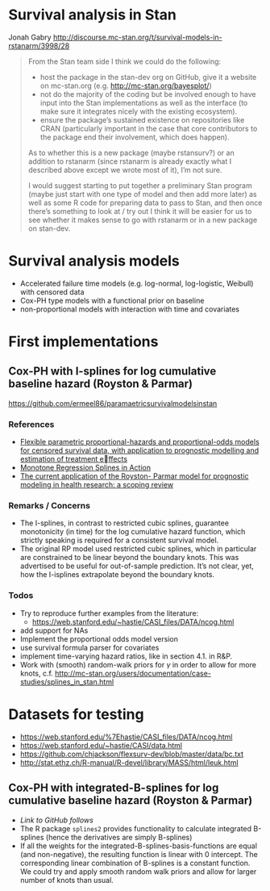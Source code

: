 # Survival analysis in Stan

Jonah Gabry http://discourse.mc-stan.org/t/survival-models-in-rstanarm/3998/28
> From the Stan team side I think we could do the following:
>
> - host the package in the stan-dev org on GitHub, give it a website on mc-stan.org (e.g. http://mc-stan.org/bayesplot/)
> - not do the majority of the coding but be involved enough to have input into the Stan implementations as well as the interface (to make sure it integrates nicely with the existing ecosystem).
> - ensure the package’s sustained existence on repositories like CRAN (particularly important in the case that core contributors to the package end their involvement, which does happen).
>
> As to whether this is a new package (maybe rstansurv?) or an addition to rstanarm (since rstanarm is already exactly what I described above except we wrote most of it), I’m not sure.
>
> I would suggest starting to put together a preliminary Stan program (maybe just start with one type of model and then add more later) as well as some R code for preparing data to pass to Stan, and then once there’s something to look at / try out I think it will be easier for us to see whether it makes sense to go with rstanarm or in a new package on stan-dev.

# Survival analysis models

- Accelerated failure time models (e.g. log-normal, log-logistic, Weibull) with censored data
- Cox-PH type models with a functional prior on baseline
- non-proportional models with interaction with time and covariates

# First implementations

## Cox-PH with I-splines for log cumulative baseline hazard (Royston & Parmar)

https://github.com/ermeel86/paramaetricsurvivalmodelsinstan

### References

- [Flexible parametric proportional-hazards and proportional-odds models for censored survival data, with application to prognostic modelling and estimation of treatment effects](https://www.ncbi.nlm.nih.gov/pubmed/12210632)
- [Monotone Regression Splines in Action](https://projecteuclid.org/euclid.ss/1177012761)
- [The current application of the Royston- Parmar model for prognostic modeling in health research: a scoping review](https://link.springer.com/content/pdf/10.1186%2Fs41512-018-0026-5.pdf)

### Remarks / Concerns

- The I-splines, in contrast to restricted cubic splines, guarantee monotonicity (in time) for the log cumulative hazard function, which strictly speaking is required for a consistent survival model.
- The original RP model used restricted cubic splines, which in particular are constrained to be linear beyond the boundary knots. This was advertised to be useful for out-of-sample prediction. It’s not clear, yet, how the I-isplines extrapolate beyond the boundary knots.

### Todos

- Try to reproduce further examples from the literature:
   - https://web.stanford.edu/~hastie/CASI_files/DATA/ncog.html
- add support for NAs
- Implement the proportional odds model version
- use survival formula parser for covariates
- implement time-varying hazard ratios, like in section 4.1. in R&P.
- Work with (smooth) random-walk priors for $\gamma$ in order to allow for more knots, c.f. http://mc-stan.org/users/documentation/case-studies/splines_in_stan.html

# Datasets for testing

- https://web.stanford.edu/%7Ehastie/CASI_files/DATA/ncog.html
- https://web.stanford.edu/~hastie/CASI/data.html
- https://github.com/chjackson/flexsurv-dev/blob/master/data/bc.txt
- http://stat.ethz.ch/R-manual/R-devel/library/MASS/html/leuk.html

## Cox-PH with integrated-B-splines for log cumulative baseline hazard (Royston & Parmar)

- *Link to GitHub follows*
- The R package `splines2` provides functionality to calculate integrated B-splines (hence the derivatives are simply B-splines)
- If all the weights for the integrated-B-splines-basis-functions are equal (and non-negative), the resulting function is linear with $0$ intercept. The corresponding linear combination of B-splines is a constant function. We could try and apply smooth random walk priors and allow for larger number of knots than usual.
